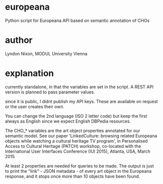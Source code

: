 # europeana
Python script for Europeana API based on semantic annotation of CHOs

# author
Lyndon Nixon, MODUL University Vienna

# explanation
currently standalone, in that the variables are set in the script. A REST API version is planned to pass parameter values. 

since it is public, I didnt publish my API keys. These are available on request or the user creates their own. 

You can change the 2nd language (ISO 2 letter code) but keep the first always as English since we expect English DBPedia resources. 

The CHO_* variables are the art object properties annotated for our semantic model. See our paper 'LinkedCulture: browsing related Europeana objects while watching a cultural heritage TV program',
in Personalised Access to Cultural Heritage (PATCH) workshop, co-located with the International User Interfaces Conference (IUI 2015), Atlanta, USA, March 2015

At least 2 properties are needed for queries to be made. The output is just to print the "link" - JSON metadata - of every art object in the Europeana response, and it stops once more than 10 objects have been found.



